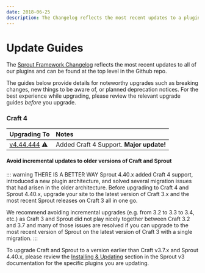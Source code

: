 ```yaml
---
date: 2018-06-25
description: The Changelog reflects the most recent updates to a plugin and can be found at the top level in the Github repo for each plugin.
---
```


# Update Guides

The [Sprout Framework Changelog](https://github.com/barrelstrength/craft-sprout#changelog) reflects the most recent updates to all of our plugins and can be found at the top level in the Github repo.

The guides below provide details for noteworthy upgrades such as breaking changes, new things to be aware of, or planned deprecation notices. For the best experience while upgrading, please review the relevant upgrade guides _before_ you upgrade.

### Craft 4

| Upgrading&nbsp;To          | Notes                                    | 
|:---------------------------|:-----------------------------------------|
| [v4.44.444][#Upgradev440] ⚠️ | Added Craft 4 Support. **Major update!** |

[#Upgradev440]: ./../updates/v4.44.444.md

#### Avoid incremental updates to older versions of Craft and Sprout

::: warning THERE IS A BETTER WAY
Sprout 4.40.x added Craft 4 support, introduced a new plugin architecture, and solved several migration issues that had arisen in the older architecture. Before upgrading to Craft 4 and Sprout 4.40.x, upgrade your site to the latest version of Craft 3.x and the most recent Sprout releases on Craft 3 all in one go.

We recommend avoiding incremental upgrades (e.g. from 3.2 to 3.3 to 3.4, etc.) as Craft 3 and Sprout did not play nicely together between Craft 3.2 and 3.7 and many of those issues are resolved if you can upgrade to the most recent version of Sprout on the latest version of Craft 3 with a single migration.
:::

To upgrade Craft and Sprout to a version earlier than Craft v3.7.x and Sprout 4.40.x, please review the [Installing &amp; Updating][#v3Docs] section in the Sprout v3 documentation for the specific plugins you are updating.

[#v3Docs]: https://sprout.barrelstrengthdesign.com/docs/v3/
